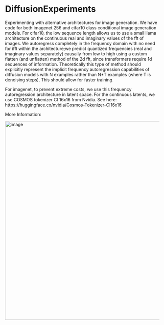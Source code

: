 # DiffusionExperiments
Experimenting with alternative architectures for image generation. We have code for both imagenet 256 and cifar10 class conditional image generation models. For cifar10, the low sequence length allows us to use a small llama architecture on the continuous real and imaginary values of the fft of images. We autoregress completely in the frequency domain with no need for ifft within the architecture;we predict quantized frequencies (real and imaginary values separately) causally from low to high using a custom flatten (and unflatten) method of the 2d fft, since transformers require 1d sequences of information. Theoretically this type of method should explicitly represent the implicit frequency autoregression capabilities of diffusion models with N examples rather than N*T examples (where T is denoising steps). This should allow for faster training.

For imagenet, to prevent extreme costs, we use this frequency autoregression architecture in latent space. For the continuous latents, we use COSMOS tokenizer CI 16x16 from Nvidia. See here:
https://huggingface.co/nvidia/Cosmos-Tokenizer-CI16x16


More Information:

<img width="649" alt="image" src="https://github.com/user-attachments/assets/a906ed6c-5c44-4d92-9694-fc5e9039768a">




